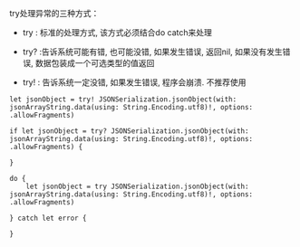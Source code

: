  try处理异常的三种方式：
 
 * try : 标准的处理方式, 该方式必须结合do catch来处理
 
 * try? :告诉系统可能有错, 也可能没错, 如果发生错误, 返回nil, 如果没有发生错误, 数据包装成一个可选类型的值返回
 
 * try! : 告诉系统一定没错, 如果发生错误, 程序会崩溃. 不推荐使用
  
  ```  
  let jsonObject = try! JSONSerialization.jsonObject(with: jsonArrayString.data(using: String.Encoding.utf8)!, options: .allowFragments)
  ```
  
  ```
  if let jsonObject = try? JSONSerialization.jsonObject(with: jsonArrayString.data(using: String.Encoding.utf8)!, options: .allowFragments) {
  
  }
  ```
  
  ```
  do {
      let jsonObject = try JSONSerialization.jsonObject(with: jsonArrayString.data(using: String.Encoding.utf8)!, options: .allowFragments)
     
  } catch let error {
  
  }
```
